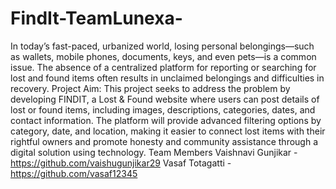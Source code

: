 # FindIt-TeamLunexa-
In today’s fast-paced, urbanized world, losing personal belongings—such as wallets, mobile phones, documents, keys, and even pets—is a common issue. The absence of a centralized platform for reporting or searching for lost and found items often results in unclaimed belongings and difficulties in recovery.
Project Aim: This project seeks to address the problem by developing FINDIT, a Lost & Found website where users can post details of lost or found items, including images, descriptions, categories, dates, and contact information. The platform will provide advanced filtering options by category, date, and location, making it easier to connect lost items with their rightful owners and promote honesty and community assistance through a digital solution using technology.
Team Members 
Vaishnavi Gunjikar - https://github.com/vaishugunjikar29
Vasaf Totagatti    - https://github.com/vasaf12345
